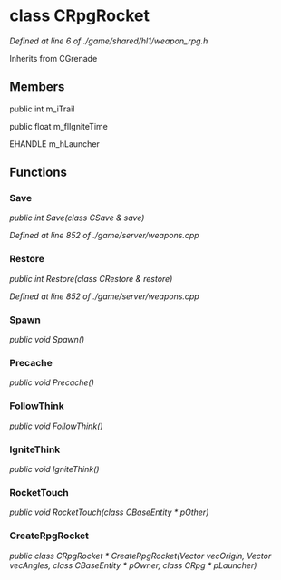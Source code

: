 # class CRpgRocket

*Defined at line 6 of ./game/shared/hl1/weapon_rpg.h*

Inherits from CGrenade



## Members

public int m_iTrail

public float m_flIgniteTime

EHANDLE m_hLauncher



## Functions

### Save

*public int Save(class CSave & save)*

*Defined at line 852 of ./game/server/weapons.cpp*

### Restore

*public int Restore(class CRestore & restore)*

*Defined at line 852 of ./game/server/weapons.cpp*

### Spawn

*public void Spawn()*

### Precache

*public void Precache()*

### FollowThink

*public void FollowThink()*

### IgniteThink

*public void IgniteThink()*

### RocketTouch

*public void RocketTouch(class CBaseEntity * pOther)*

### CreateRpgRocket

*public class CRpgRocket * CreateRpgRocket(Vector vecOrigin, Vector vecAngles, class CBaseEntity * pOwner, class CRpg * pLauncher)*



